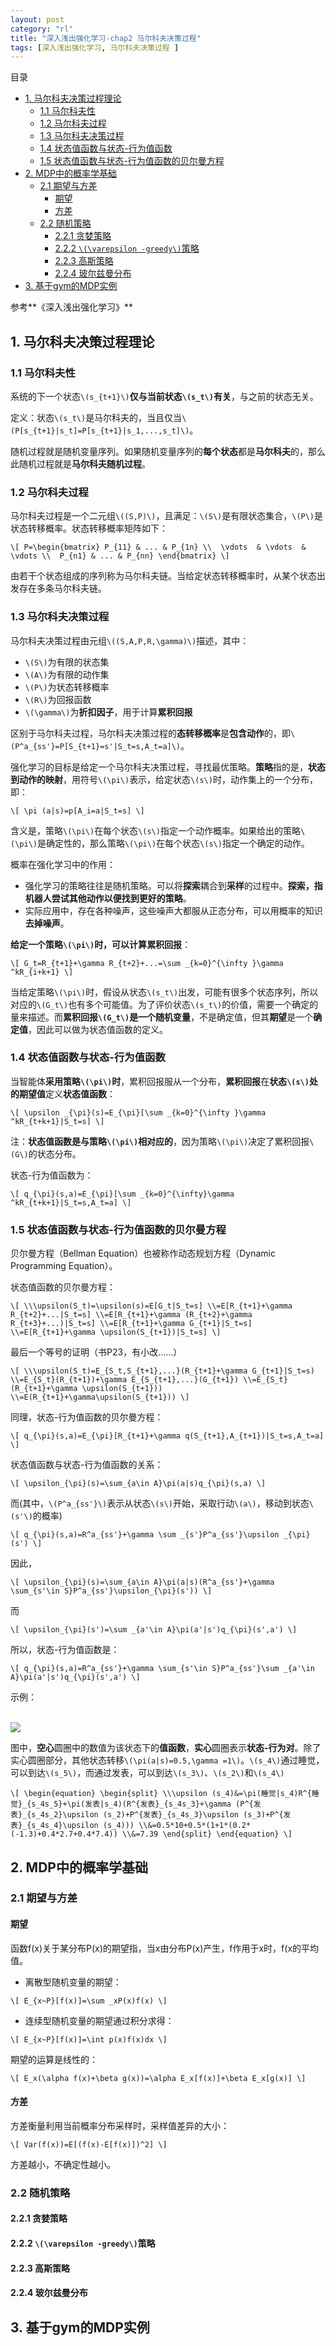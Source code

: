 ```yaml
---
layout: post
category: "rl"
title: "深入浅出强化学习-chap2 马尔科夫决策过程"
tags: [深入浅出强化学习, 马尔科夫决策过程 ]
---
```


目录

<!-- TOC -->

- [1. 马尔科夫决策过程理论](#1-马尔科夫决策过程理论)
    - [1.1 马尔科夫性](#11-马尔科夫性)
    - [1.2 马尔科夫过程](#12-马尔科夫过程)
    - [1.3 马尔科夫决策过程](#13-马尔科夫决策过程)
    - [1.4 状态值函数与状态-行为值函数](#14-状态值函数与状态-行为值函数)
    - [1.5 状态值函数与状态-行为值函数的贝尔曼方程](#15-状态值函数与状态-行为值函数的贝尔曼方程)
- [2. MDP中的概率学基础](#2-mdp中的概率学基础)
    - [2.1 期望与方差](#21-期望与方差)
        - [期望](#期望)
        - [方差](#方差)
    - [2.2 随机策略](#22-随机策略)
        - [2.2.1 贪婪策略](#221-贪婪策略)
        - [2.2.2 `\(\varepsilon -greedy\)`策略](#222-\\varepsilon--greedy\策略)
        - [2.2.3 高斯策略](#223-高斯策略)
        - [2.2.4 玻尔兹曼分布](#224-玻尔兹曼分布)
- [3. 基于gym的MDP实例](#3-基于gym的mdp实例)

<!-- /TOC -->



参考**《深入浅出强化学习》**

## 1. 马尔科夫决策过程理论

### 1.1 马尔科夫性

系统的下一个状态`\(s_{t+1}\)`**仅与当前状态`\(s_t\)`有关**，与之前的状态无关。

定义：状态`\(s_t\)`是马尔科夫的，当且仅当`\(P[s_{t+1}|s_t]=P[s_{t+1}|s_1,...,s_t]\)`。

随机过程就是随机变量序列。如果随机变量序列的**每个状态**都是**马尔科夫**的，那么此随机过程就是**马尔科夫随机过程**。

### 1.2 马尔科夫过程

马尔科夫过程是一个二元组`\((S,P)\)`，且满足：`\(S\)`是有限状态集合，`\(P\)`是状态转移概率。状态转移概率矩阵如下：

`\[
P=\begin{bmatrix}
P_{11} & ... & P_{1n} \\ 
\vdots  & \vdots  & \vdots \\ 
P_{n1} & ... & P_{nn}
\end{bmatrix}
\]`

由若干个状态组成的序列称为马尔科夫链。当给定状态转移概率时，从某个状态出发存在多条马尔科夫链。

### 1.3 马尔科夫决策过程

马尔科夫决策过程由元组`\((S,A,P,R,\gamma)\)`描述，其中：

+ `\(S\)`为有限的状态集
+ `\(A\)`为有限的动作集
+ `\(P\)`为状态转移概率
+ `\(R\)`为回报函数
+ `\(\gamma\)`为**折扣因子**，用于计算**累积回报**

区别于马尔科夫过程，马尔科夫决策过程的**态转移概率**是**包含动作**的，即`\(P^a_{ss'}=P[S_{t+1}=s'|S_t=s,A_t=a]\)`。

强化学习的目标是给定一个马尔科夫决策过程，寻找最优策略。**策略**指的是，**状态到动作的映射**，用符号`\(\pi\)`表示，给定状态`\(s\)`时，动作集上的一个分布，即：

`\[
\pi (a|s)=p[A_i=a|S_t=s]
\]`

含义是，策略`\(\pi\)`在每个状态`\(s\)`指定一个动作概率。如果给出的策略`\(\pi\)`是确定性的，那么策略`\(\pi\)`在每个状态`\(s\)`指定一个确定的动作。

概率在强化学习中的作用：

+ 强化学习的策略往往是随机策略。可以将**探索**耦合到**采样**的过程中。**探索，指机器人尝试其他动作以便找到更好的策略**。
+ 实际应用中，存在各种噪声，这些噪声大都服从正态分布，可以用概率的知识**去掉噪声**。

**给定一个策略`\(\pi\)`**时，可以计算**累积回报**：

`\[
G_t=R_{t+1}+\gamma R_{t+2}+...=\sum _{k=0}^{\infty }\gamma ^kR_{i+k+1}
\]`

当给定策略`\(\pi\)`时，假设从状态`\(s_t\)`出发，可能有很多个状态序列，所以对应的`\(G_t\)`也有多个可能值。为了评价状态`\(s_t\)`的价值，需要一个确定的量来描述。而**累积回报`\(G_t\)`是一个随机变量**，不是确定值，但其**期望**是一个**确定值**，因此可以做为状态值函数的定义。

### 1.4 状态值函数与状态-行为值函数

当智能体**采用策略`\(\pi\)`时**，累积回报服从一个分布，**累积回报**在**状态`\(s\)`处的期望值**定义**状态值函数**：

`\[
\upsilon _{\pi}(s)=E_{\pi}[\sum _{k=0}^{\infty }\gamma ^kR_{t+k+1}|S_t=s]
\]`

注：**状态值函数是与策略`\(\pi\)`相对应的**，因为策略`\(\pi\)`决定了累积回报`\(G\)`的状态分布。

状态-行为值函数为：

`\[
q_{\pi}(s,a)=E_{\pi}[\sum _{k=0}^{\infty}\gamma ^kR_{t+k+1}|S_t=s,A_t=a]
\]`

### 1.5 状态值函数与状态-行为值函数的贝尔曼方程

贝尔曼方程（Bellman Equation）也被称作动态规划方程（Dynamic Programming Equation）。

状态值函数的贝尔曼方程：

`\[
\\\upsilon(S_t)=\upsilon(s)=E[G_t|S_t=s]
\\=E[R_{t+1}+\gamma R_{t+2}+...|S_t=s]
\\=E[R_{t+1}+\gamma (R_{t+2}+\gamma R_{t+3}+...)|S_t=s]
\\=E[R_{t+1}+\gamma G_{t+1}|S_t=s]
\\=E[R_{t+1}+\gamma \upsilon(S_{t+1})|S_t=s]
\]`

最后一个等号的证明（书P23，有小改……）

`\[
\\\upsilon(S_t)=E_{S_t,S_{t+1},...}(R_{t+1}+\gamma G_{t+1}|S_t=s)
\\=E_{S_t}(R_{t+1})+\gamma E_{S_{t+1},...}(G_{t+1})
\\=E_{S_t}(R_{t+1}+\gamma \upsilon(S_{t+1}))
\\=E(R_{t+1}+\gamma\upsilon(S_{t+1}))
\]`

同理，状态-行为值函数的贝尔曼方程：

`\[
q_{\pi}(s,a)=E_{\pi}[R_{t+1}+\gamma q(S_{t+1},A_{t+1})|S_t=s,A_t=a]
\]`

状态值函数与状态-行为值函数的关系：

`\[
\upsilon_{\pi}(s)=\sum_{a\in A}\pi(a|s)q_{\pi}(s,a)
\]`

而(其中，`\(P^a_{ss'}\)`表示从状态`\(s\)`开始，采取行动`\(a\)`，移动到状态`\(s'\)`的概率)

`\[
q_{\pi}(s,a)=R^a_{ss'}+\gamma \sum _{s'}P^a_{ss'}\upsilon _{\pi}(s')
\]`

因此，

`\[
\upsilon_{\pi}(s)=\sum_{a\in A}\pi(a|s)(R^a_{ss'}+\gamma \sum_{s'\in S}P^a_{ss'}\upsilon_{\pi}(s'))
\]`

而

`\[
\upsilon_{\pi}(s')=\sum _{a'\in A}\pi(a'|s')q_{\pi}(s',a')
\]`

所以，状态-行为值函数是：

`\[
q_{\pi}(s,a)=R^a_{ss'}+\gamma \sum_{s'\in S}P^a_{ss'}\sum _{a'\in A}\pi(a'|s')q_{\pi}(s',a')
\]`

示例：

<html>
<br/>
<img src='../assets/state-value-function-demo.jpg' style='max-height: 200px'/>
<br/>
</html>

图中，**空心**圆圈中的数值为该状态下的**值函数**，**实心**圆圈表示**状态-行为对**。除了实心圆圈部分，其他状态转移`\(\pi(a|s)=0.5,\gamma =1\)`。`\(s_4\)`通过睡觉，可以到达`\(s_5\)`，而通过发表，可以到达`\(s_3\)`、`\(s_2\)`和`\(s_4\)`

`\[
\begin{equation}
\begin{split}
\\\upsilon (s_4)&=\pi(睡觉|s_4)R^{睡觉}_{s_4s_5}+\pi(发表|s_4)(R^{发表}_{s_4s_3}+\gamma (P^{发表}_{s_4s_2}\upsilon (s_2)+P^{发表}_{s_4s_3}\upsilon (s_3)+P^{发表}_{s_4s_4}\upsilon (s_4)))
\\&=0.5*10+0.5*(1+1*(0.2*(-1.3)+0.4*2.7+0.4*7.4))
\\&=7.39
\end{split}
\end{equation}
\]`


## 2. MDP中的概率学基础

### 2.1 期望与方差

#### 期望

函数f(x)关于某分布P(x)的期望指，当x由分布P(x)产生，f作用于x时，f(x的平均值。

+ 离散型随机变量的期望：

`\[
E_{x~P}[f(x)]=\sum _xP(x)f(x)
\]`

+ 连续型随机变量的期望通过积分求得：

`\[
E_{x~P}[f(x)]=\int p(x)f(x)dx
\]`

期望的运算是线性的：

`\[
E_x(\alpha f(x)+\beta g(x))=\alpha E_x[f(x)]+\beta E_x[g(x)]
\]`

#### 方差

方差衡量利用当前概率分布采样时，采样值差异的大小：

`\[
Var(f(x))=E[(f(x)-E[f(x)])^2]
\]`

方差越小，不确定性越小。

### 2.2 随机策略

#### 2.2.1 贪婪策略

#### 2.2.2 `\(\varepsilon -greedy\)`策略

#### 2.2.3 高斯策略

#### 2.2.4 玻尔兹曼分布


## 3. 基于gym的MDP实例
